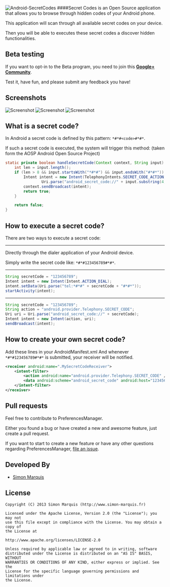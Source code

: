 ![Android-SecretCodes](https://raw.github.com/SimonMarquis/Android-SecretCodes/master/Resources/Feature%20graphic%20-%20resized.png "Android-SecretCodes") 
####Secret Codes is an Open Source application that allows you to browse through hidden codes of your Android phone.

This application will scan through all available secret codes on your device.

Then you will be able to executes these secret codes a discover hidden functionalities.

Beta testing
------------
If you want to opt-in to the Beta program, you need to join this **[Google+ Community](https://plus.google.com/u/0/communities/104838094113791045302)**.

Test it, have fun, and please submit any feedback you have!

Screenshots
-----------
![Screenshot][screen1]
![Screenshot][screen2]
![Screenshot][screen3]

What is a secret code?
----------------------

In Android a secret code is defined by this pattern: `*#*#<code>#*#*`.

If such a secret code is executed, the system will trigger this method: (taken form the AOSP Android Open Source Project)
```java
static private boolean handleSecretCode(Context context, String input) {
    int len = input.length();
    if (len > 8 && input.startsWith("*#*#") && input.endsWith("#*#*")) {
        Intent intent = new Intent(TelephonyIntents.SECRET_CODE_ACTION,
                Uri.parse("android_secret_code://" + input.substring(4, len - 4)));
        context.sendBroadcast(intent);
        return true;
    }

    return false;
}
```

How to execute a secret code?
-----------------------------

There are two ways to execute a secret code:
***
Directly through the dialer application of your Android device.

Simply write the secret code like: `*#*#123456789#*#*`.
***
```java
String secretCode = "123456789";
Intent intent = new Intent(Intent.ACTION_DIAL);    
intent.setData(Uri.parse("tel:*#*#" + secretCode + "#*#*"));
startActivity(intent);
```
***
```java
String secretCode = "123456789";
String action = "android.provider.Telephony.SECRET_CODE";
Uri uri = Uri.parse("android_secret_code://" + secretCode);
Intent intent = new Intent(action, uri);
sendBroadcast(intent);
```

How to create your own secret code?
-----------------------------------

Add these lines in your AndroidManifest.xml
And whenever `*#*#123456789#*#*` is submitted, your receiver will be notified.
```xml
<receiver android:name=".MySecretCodeReceiver">
    <intent-filter>
        <action android:name="android.provider.Telephony.SECRET_CODE" />
        <data android:scheme="android_secret_code" android:host="123456789" />
	</intent-filter>
</receiver>
```

Pull requests
-------------
Feel free to contribute to PreferencesManager.

Either you found a bug or have created a new and awesome feature, just create a pull request.

If you want to start to create a new feature or have any other questions regarding PreferencesManager, [file an issue](https://github.com/SimonMarquis/Android-SecretCodes/issues/new).

Developed By
------------
* [Simon Marquis][1]

License
-------

	Copyright (C) 2013 Simon Marquis (http://www.simon-marquis.fr)
	
	Licensed under the Apache License, Version 2.0 (the "License"); you may not
	use this file except in compliance with the License. You may obtain a copy of
	the License at
	
	http://www.apache.org/licenses/LICENSE-2.0
	
	Unless required by applicable law or agreed to in writing, software
	distributed under the License is distributed on an "AS IS" BASIS, WITHOUT
	WARRANTIES OR CONDITIONS OF ANY KIND, either express or implied. See the
	License for the specific language governing permissions and limitations under
	the License.


 [1]: http://www.simon-marquis.fr
 
 [screen1]: https://raw.github.com/SimonMarquis/Android-SecretCodes/master/Resources/framed/1%20-%20resized.png "List of applications"
 [screen2]: https://raw.github.com/SimonMarquis/Android-SecretCodes/master/Resources/framed/2%20-%20resized.png "List of preferences"
 [screen3]: https://raw.github.com/SimonMarquis/Android-SecretCodes/master/Resources/framed/3%20-%20resized.png "Inline edition of preferences"
 
